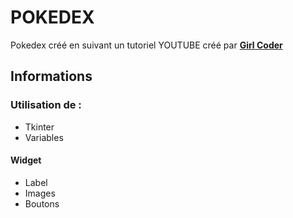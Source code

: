 # POKEDEX

Pokedex créé en suivant un tutoriel YOUTUBE créé par [__Girl Coder__](https://www.youtube.com/watch?v=8gxJUUPMt2w)

## Informations

### Utilisation de :
* Tkinter
* Variables

#### Widget
* Label
* Images
* Boutons